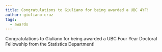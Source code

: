 ```yaml
---
title: Congratulations to Giuliano for being awarded a UBC 4YF!
author: giuliano-cruz
tags:
  - awards
---
```


Congratulations to Giuliano for being awarded a UBC Four Year Doctoral Fellowship from the Statistics Department!
